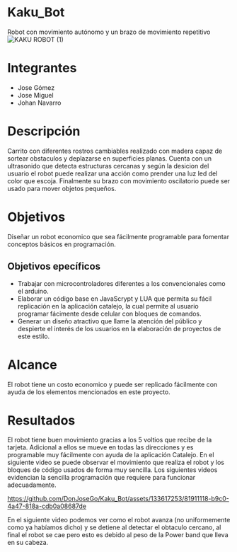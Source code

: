 # Kaku_Bot
Robot con movimiento autónomo y un brazo de movimiento repetitivo
![KAKU ROBOT (1)](https://github.com/DonJoseGo/Kaku_Bot/assets/133617253/1999c4d5-5b70-4be3-87db-040cfbee8dd7)

# Integrantes
* Jose Gómez
* Jose Miguel
* Johan Navarro
# Descripción
  Carrito con diferentes rostros cambiables realizado con madera capaz de sortear obstaculos y deplazarse en superficies planas. Cuenta con un ultrasonido que detecta estructuras cercanas y según la desicion del usuario el robot puede realizar una acción como prender una luz led del color que escoja. Finalmente su brazo con movimiento oscilatorio puede ser usado para mover objetos pequeños.
# Objetivos
Diseñar un robot economico que sea fácilmente programable para fomentar conceptos básicos en programación.
## Objetivos epecíficos 
* Trabajar con microcontroladores diferentes a los convencionales como el arduino.
* Elaborar un código base en JavaScrypt y LUA que permita su fácil replicación en la aplicación catalejo, la cual permite al usuario programar fácimente desde celular con bloques de comandos.
* Generar un diseño atractivo que llame la atención del público y despierte el interés de los usuarios en la elaboración de proyectos de este estilo.
# Alcance
El robot tiene un costo economico y puede ser replicado fácilmente con ayuda de los elementos mencionados en este proyecto.
# Resultados
El robot tiene buen movimiento gracias a los 5 voltios que recibe de la tarjeta. Adicional a ellos se mueve en todas las direcciones y es programable muy fácilmente con ayuda de la aplicación Catalejo. En el siguiente video se puede observar el movimiento que realiza el robot y los bloques de código usados de forma muy sencilla. Los siguientes videos evidencian la sencilla programación que requiere para funcionar adecuadamente.

https://github.com/DonJoseGo/Kaku_Bot/assets/133617253/81911118-b9c0-4a47-818a-cdb0a08687de

En el siguiente video podemos ver como el robot avanza (no uniformemente como ya habíamos dicho) y se detiene al detectar el obtaculo cercano, al final el robot se cae pero esto es debido al peso de la Power band que lleva en su cabeza.

